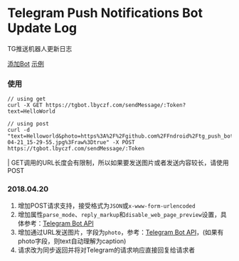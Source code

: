 # Telegram Push Notifications Bot Update Log
TG推送机器人更新日志

[添加Bot](https://t.me/notificationme_bot) [示例](https://github.com/Fndroid/tg_push_bot/tree/master/examples)

### 使用

```
// using get
curl -X GET https://tgbot.lbyczf.com/sendMessage/:Token?text=HelloWorld

// using post
curl -d "text=Helloworld&photo=https%3A%2F%2Fgithub.com%2FFndroid%2Ftg_push_bot%2Fblob%2Fmaster%2Fimgs%2Fphoto_2018-04-21_15-29-55.jpg%3Fraw%3Dtrue" -X POST https://tgbot.lbyczf.com/sendMessage/:Token
```

| GET调用的URL长度会有限制，所以如果要发送图片或者发送内容较长，请使用POST


### 2018.04.20

1. 增加POST请求支持，接受格式为``JSON``或``x-www-form-urlencoded``
2. 增加属性``parse_mode``、``reply_markup``和``disable_web_page_preview``设置，具体参考：[Telegram Bot API](https://core.telegram.org/bots/api#sendmessage)
3. 增加通过URL发送图片，字段为``photo``，参考：[Telegram Bot API](https://core.telegram.org/bots/api#sendphoto)，(如果有photo字段，则text自动理解为caption)
4. 请求改为同步返回并将对Telegram的请求响应直接回复给请求者
